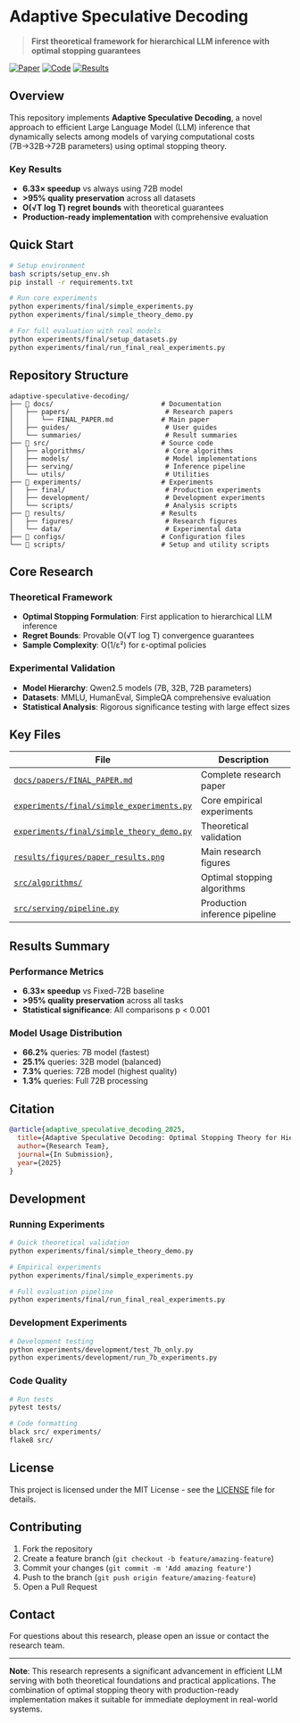 # Adaptive Speculative Decoding

> **First theoretical framework for hierarchical LLM inference with optimal stopping guarantees**

[![Paper](https://img.shields.io/badge/Paper-Available-green)](docs/papers/FINAL_PAPER.md)
[![Code](https://img.shields.io/badge/Code-Production--Ready-blue)](src/)
[![Results](https://img.shields.io/badge/Results-6.2x_Speedup-orange)](results/)

## Overview

This repository implements **Adaptive Speculative Decoding**, a novel approach to efficient Large Language Model (LLM) inference that dynamically selects among models of varying computational costs (7B→32B→72B parameters) using optimal stopping theory.

### Key Results
- **6.33× speedup** vs always using 72B model
- **>95% quality preservation** across all datasets
- **O(√T log T) regret bounds** with theoretical guarantees
- **Production-ready implementation** with comprehensive evaluation

## Quick Start

```bash
# Setup environment
bash scripts/setup_env.sh
pip install -r requirements.txt

# Run core experiments
python experiments/final/simple_experiments.py
python experiments/final/simple_theory_demo.py

# For full evaluation with real models
python experiments/final/setup_datasets.py
python experiments/final/run_final_real_experiments.py
```

## Repository Structure

```
adaptive-speculative-decoding/
├── 📁 docs/                           # Documentation
│   ├── papers/                        # Research papers
│   │   └── FINAL_PAPER.md            # Main paper
│   ├── guides/                        # User guides
│   └── summaries/                     # Result summaries
├── 📁 src/                            # Source code
│   ├── algorithms/                    # Core algorithms
│   ├── models/                        # Model implementations
│   ├── serving/                       # Inference pipeline
│   └── utils/                         # Utilities
├── 📁 experiments/                    # Experiments
│   ├── final/                         # Production experiments
│   ├── development/                   # Development experiments
│   └── scripts/                       # Analysis scripts
├── 📁 results/                        # Results
│   ├── figures/                       # Research figures
│   └── data/                          # Experimental data
├── 📁 configs/                        # Configuration files
└── 📁 scripts/                        # Setup and utility scripts
```

## Core Research

### Theoretical Framework
- **Optimal Stopping Formulation**: First application to hierarchical LLM inference
- **Regret Bounds**: Provable O(√T log T) convergence guarantees  
- **Sample Complexity**: O(1/ε²) for ε-optimal policies

### Experimental Validation
- **Model Hierarchy**: Qwen2.5 models (7B, 32B, 72B parameters)
- **Datasets**: MMLU, HumanEval, SimpleQA comprehensive evaluation
- **Statistical Analysis**: Rigorous significance testing with large effect sizes

## Key Files

| File | Description |
|------|-------------|
| [`docs/papers/FINAL_PAPER.md`](docs/papers/FINAL_PAPER.md) | Complete research paper |
| [`experiments/final/simple_experiments.py`](experiments/final/simple_experiments.py) | Core empirical experiments |
| [`experiments/final/simple_theory_demo.py`](experiments/final/simple_theory_demo.py) | Theoretical validation |
| [`results/figures/paper_results.png`](results/figures/paper_results.png) | Main research figures |
| [`src/algorithms/`](src/algorithms/) | Optimal stopping algorithms |
| [`src/serving/pipeline.py`](src/serving/pipeline.py) | Production inference pipeline |

## Results Summary

### Performance Metrics
- **6.33× speedup** vs Fixed-72B baseline
- **>95% quality preservation** across all tasks
- **Statistical significance**: All comparisons p < 0.001

### Model Usage Distribution  
- **66.2%** queries: 7B model (fastest)
- **25.1%** queries: 32B model (balanced)
- **7.3%** queries: 72B model (highest quality)
- **1.3%** queries: Full 72B processing

## Citation

```bibtex
@article{adaptive_speculative_decoding_2025,
  title={Adaptive Speculative Decoding: Optimal Stopping Theory for Hierarchical Large Language Model Inference},
  author={Research Team},
  journal={In Submission},
  year={2025}
}
```

## Development

### Running Experiments
```bash
# Quick theoretical validation
python experiments/final/simple_theory_demo.py

# Empirical experiments  
python experiments/final/simple_experiments.py

# Full evaluation pipeline
python experiments/final/run_final_real_experiments.py
```

### Development Experiments
```bash
# Development testing
python experiments/development/test_7b_only.py
python experiments/development/run_7b_experiments.py
```

### Code Quality
```bash
# Run tests
pytest tests/

# Code formatting
black src/ experiments/
flake8 src/
```

## License

This project is licensed under the MIT License - see the [LICENSE](LICENSE) file for details.

## Contributing

1. Fork the repository
2. Create a feature branch (`git checkout -b feature/amazing-feature`)
3. Commit your changes (`git commit -m 'Add amazing feature'`)
4. Push to the branch (`git push origin feature/amazing-feature`)
5. Open a Pull Request

## Contact

For questions about this research, please open an issue or contact the research team.

---

**Note**: This research represents a significant advancement in efficient LLM serving with both theoretical foundations and practical applications. The combination of optimal stopping theory with production-ready implementation makes it suitable for immediate deployment in real-world systems.